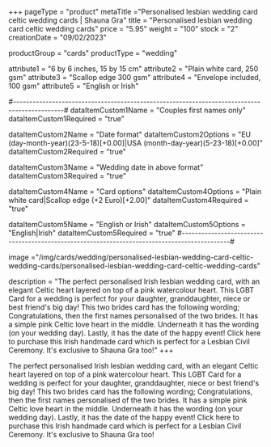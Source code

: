 +++
pageType = "product"
metaTitle ="Personalised lesbian wedding card celtic wedding cards | Shauna Gra"
title = "Personalised lesbian wedding card celtic wedding cards"
price = "5.95"
weight = "100"
stock = "2"
creationDate = "09/02/2023"

productGroup = "cards"
productType = "wedding"
 
attribute1 = "6 by 6 inches, 15 by 15 cm" 
attribute2 = "Plain white card, 250 gsm"
attribute3 = "Scallop edge 300 gsm"
attribute4 = "Envelope included, 100 gsm"
attribute5 = "English or Irish"
 
#---------------------------------------------------------------------------------------------#
dataItemCustom1Name = "Couples first names only"
dataItemCustom1Required = "true"

dataItemCustom2Name = "Date format"
dataItemCustom2Options = "EU (day-month-year)(23-5-18)[+0.00]|USA (month-day-year)(5-23-18)[+0.00]"
dataItemCustom2Required = "true"

dataItemCustom3Name = "Wedding date in above format"
dataItemCustom3Required = "true"

dataItemCustom4Name = "Card options"
dataItemCustom4Options = "Plain white card|Scallop edge (+2 Euro)[+2.00]"
dataItemCustom4Required = "true"

dataItemCustom5Name = "English or Irish"
dataItemCustom5Options = "English|Irish"
dataItemCustom5Required = "true"
#---------------------------------------------------------------------------------------------#

 
image ="/img/cards/wedding/personalised-lesbian-wedding-card-celtic-wedding-cards/personalised-lesbian-wedding-card-celtic-wedding-cards"
 
description = "The perfect personalised Irish lesbian wedding card, with an elegant Celtic heart layered on top of a pink watercolour heart.  This LGBT Card for a wedding is perfect for your daughter, granddaughter, niece or best friend's big day!  This two brides card has the following wording; Congratulations, then the first names personalised of the two brides.  It has a simple pink Celtic love heart in the middle.  Underneath it has the wording (on your wedding day).  Lastly, it has the date of the happy event!  Click here to purchase this Irish handmade card which is perfect for a Lesbian Civil Ceremony.  It's exclusive to Shauna Gra too!"
+++

The perfect personalised Irish lesbian wedding card, with an elegant Celtic heart layered on top of a pink watercolour heart. This LGBT Card for a wedding is perfect for your daughter, granddaughter, niece or best friend's big day! This two brides card has the following wording; Congratulations, then the first names personalised of the two brides. It has a simple pink Celtic love heart in the middle. Underneath it has the wording (on your wedding day). Lastly, it has the date of the happy event! Click here to purchase this Irish handmade card which is perfect for a Lesbian Civil Ceremony. It's exclusive to Shauna Gra too!
